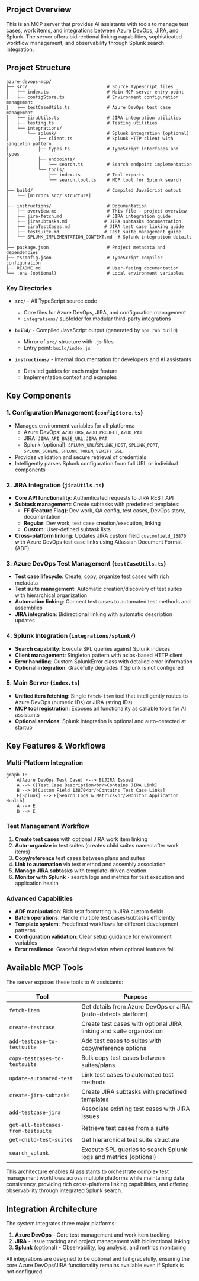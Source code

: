 
## Project Overview

This is an MCP server that provides AI assistants with tools to manage test cases, work items, and integrations between Azure DevOps, JIRA, and Splunk. The server offers bidirectional linking capabilities, sophisticated workflow management, and observability through Splunk search integration.

## Project Structure

```
azure-devops-mcp/
├── src/                              # Source TypeScript files
│   ├── index.ts                      # Main MCP server entry point
│   ├── configStore.ts                # Environment configuration management
│   ├── testCaseUtils.ts              # Azure DevOps test case management
│   ├── jiraUtils.ts                  # JIRA integration utilities
│   ├── testing.ts                    # Testing utilities
│   └── integrations/
│       └── splunk/                   # Splunk integration (optional)
│           ├── client.ts             # Splunk HTTP client with singleton pattern
│           ├── types.ts              # TypeScript interfaces and types
│           ├── endpoints/
│           │   └── search.ts         # Search endpoint implementation
│           └── tools/
│               ├── index.ts          # Tool exports
│               └── search.tool.ts    # MCP tool for Splunk search
│
├── build/                            # Compiled JavaScript output
│   └── [mirrors src/ structure]
│
├── instructions/                     # Documentation
│   ├── overview.md                   # This file - project overview
│   ├── jira-fetch.md                 # JIRA integration guide
│   ├── jirasubtasks.md              # JIRA subtasks documentation
│   ├── jiraTestCases.md             # JIRA test case linking guide
│   ├── testsuite.md                 # Test suite management guide
│   └── SPLUNK_IMPLEMENTATION_CONTEXT.md  # Splunk integration details
│
├── package.json                      # Project metadata and dependencies
├── tsconfig.json                     # TypeScript compiler configuration
├── README.md                         # User-facing documentation
└── .env (optional)                   # Local environment variables
```

### Key Directories

- **`src/`** - All TypeScript source code
  - Core files for Azure DevOps, JIRA, and configuration management
  - `integrations/` subfolder for modular third-party integrations

- **`build/`** - Compiled JavaScript output (generated by `npm run build`)
  - Mirror of `src/` structure with `.js` files
  - Entry point: `build/index.js`

- **`instructions/`** - Internal documentation for developers and AI assistants
  - Detailed guides for each major feature
  - Implementation context and examples

## Key Components

### 1. **Configuration Management (`configStore.ts`)**
- Manages environment variables for all platforms:
  - Azure DevOps: `AZDO_ORG`, `AZDO_PROJECT`, `AZDO_PAT`
  - JIRA: `JIRA_API_BASE_URL`, `JIRA_PAT`
  - Splunk (optional): `SPLUNK_URL`/`SPLUNK_HOST`, `SPLUNK_PORT`, `SPLUNK_SCHEME`, `SPLUNK_TOKEN`, `VERIFY_SSL`
- Provides validation and secure retrieval of credentials
- Intelligently parses Splunk configuration from full URL or individual components

### 2. **JIRA Integration (`jiraUtils.ts`)**
- **Core API functionality**: Authenticated requests to JIRA REST API
- **Subtask management**: Create subtasks with predefined templates:
  - **FF (Feature Flag)**: Dev work, QA config, test cases, DevOps story, documentation
  - **Regular**: Dev work, test case creation/execution, linking
  - **Custom**: User-defined subtask lists
- **Cross-platform linking**: Updates JIRA custom field `customfield_13870` with Azure DevOps test case links using Atlassian Document Format (ADF)

### 3. **Azure DevOps Test Management (`testCaseUtils.ts`)**
- **Test case lifecycle**: Create, copy, organize test cases with rich metadata
- **Test suite management**: Automatic creation/discovery of test suites with hierarchical organization
- **Automation linking**: Connect test cases to automated test methods and assemblies
- **JIRA integration**: Bidirectional linking with automatic description updates

### 4. **Splunk Integration (`integrations/splunk/`)**
- **Search capability**: Execute SPL queries against Splunk indexes
- **Client management**: Singleton pattern with axios-based HTTP client
- **Error handling**: Custom SplunkError class with detailed error information
- **Optional integration**: Gracefully degrades if Splunk is not configured

### 5. **Main Server (`index.ts`)**
- **Unified item fetching**: Single `fetch-item` tool that intelligently routes to Azure DevOps (numeric IDs) or JIRA (string IDs)
- **MCP tool registration**: Exposes all functionality as callable tools for AI assistants
- **Optional services**: Splunk integration is optional and auto-detected at startup

## Key Features & Workflows

### **Multi-Platform Integration**
```mermaid
graph TB
    A[Azure DevOps Test Case] <--> B[JIRA Issue]
    A --> C[Test Case Description<br/>Contains JIRA Link]
    B --> D[Custom Field 13870<br/>Contains Test Case Links]
    E[Splunk] --> F[Search Logs & Metrics<br/>Monitor Application Health]
    A --> E
    B --> E
```

### **Test Management Workflow**
1. **Create test cases** with optional JIRA work item linking
2. **Auto-organize** in test suites (creates child suites named after work items)
3. **Copy/reference** test cases between plans and suites
4. **Link to automation** via test method and assembly association
5. **Manage JIRA subtasks** with template-driven creation
6. **Monitor with Splunk** - search logs and metrics for test execution and application health

### **Advanced Capabilities**
- **ADF manipulation**: Rich text formatting in JIRA custom fields
- **Batch operations**: Handle multiple test cases/subtasks efficiently
- **Template system**: Predefined workflows for different development patterns
- **Configuration validation**: Clear setup guidance for environment variables
- **Error resilience**: Graceful degradation when optional features fail

## Available MCP Tools

The server exposes these tools to AI assistants:

| Tool | Purpose |
|------|---------|
| `fetch-item` | Get details from Azure DevOps or JIRA (auto-detects platform) |
| `create-testcase` | Create test cases with optional JIRA linking and suite organization |
| `add-testcase-to-testsuite` | Add test cases to suites with copy/reference options |
| `copy-testcases-to-testsuite` | Bulk copy test cases between suites/plans |
| `update-automated-test` | Link test cases to automated test methods |
| `create-jira-subtasks` | Create JIRA subtasks with predefined templates |
| `add-testcase-jira` | Associate existing test cases with JIRA issues |
| `get-all-testcases-from-testsuite` | Retrieve test cases from a suite |
| `get-child-test-suites` | Get hierarchical test suite structure |
| `search_splunk` | Execute SPL queries to search Splunk logs and metrics (optional) |

This architecture enables AI assistants to orchestrate complex test management workflows across multiple platforms while maintaining data consistency, providing rich cross-platform linking capabilities, and offering observability through integrated Splunk search.

## Integration Architecture

The system integrates three major platforms:

1. **Azure DevOps** - Core test management and work item tracking
2. **JIRA** - Issue tracking and project management with bidirectional linking
3. **Splunk** (optional) - Observability, log analysis, and metrics monitoring

All integrations are designed to be optional and fail gracefully, ensuring the core Azure DevOps/JIRA functionality remains available even if Splunk is not configured.
